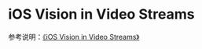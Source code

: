 # iOS Vision in Video Streams

参考说明：[《iOS Vision in Video Streams》](https://www.jianshu.com/p/80312a58b137)
